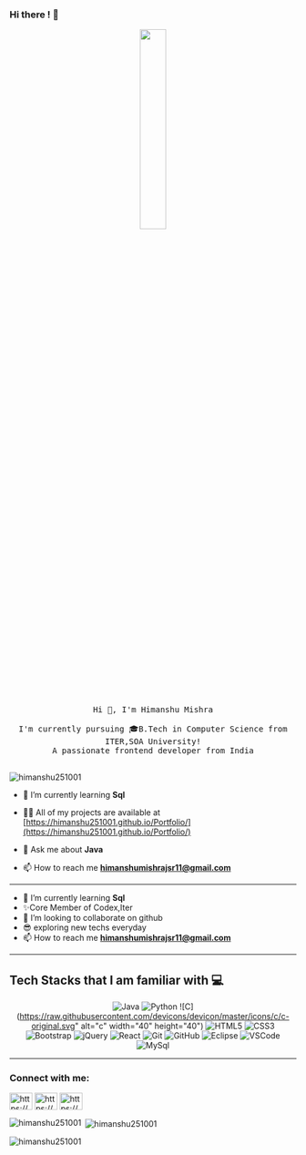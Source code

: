### Hi there ! :wave:

<p align="center">
  <img src="https://raw.githubusercontent.com/gist/abhirampai/ce94b0b8345cd969d3cf997578487cdd/raw/b2dc51d4421db9d4a5a17be817e07dc8ad1e3375/hello.gif" width="30%">
  <br><br>
  <samp>
   Hi 👋, I'm Himanshu Mishra
    <br>
    <br>
     I'm  currently pursuing 🎓B.Tech in Computer Science from ITER,SOA University!
    <br>
    A passionate frontend developer from India
    <br><br>
  </samp>
</p>

<p align="left"> <img src="https://komarev.com/ghpvc/?username=himanshu251001&label=Profile%20views&color=0e75b6&style=flat" alt="himanshu251001" /> </p>

- 🌱 I’m currently learning **Sql**

- 👨‍💻 All of my projects are available at [https://himanshu251001.github.io/Portfolio/](https://himanshu251001.github.io/Portfolio/)

- 💬 Ask me about **Java**

- 📫 How to reach me **himanshumishrajsr11@gmail.com**
<hr style="height:2px;border-width:0;color:gray;background-color:gray">

- 🌱 I’m currently learning **Sql**
- :sparkles:Core Member of Codex,Iter 
- 💞️ I’m looking to collaborate on github
- :sunglasses: exploring new techs everyday
- 📫 How to reach me **himanshumishrajsr11@gmail.com**


<hr style="height:2px;border-width:0;color:gray;background-color:gray">


## Tech Stacks that I am familiar with :computer:

<div align="center">
  
![Java](https://img.shields.io/badge/java-%23ED8B00.svg?style=for-the-badge&logo=java&logoColor=white)
![Python](https://img.shields.io/badge/python-3670A0?style=for-the-badge&logo=python&logoColor=ffdd54)
![C](https://raw.githubusercontent.com/devicons/devicon/master/icons/c/c-original.svg" alt="c" width="40" height="40")
![HTML5](https://img.shields.io/badge/html5-%23E34F26.svg?style=for-the-badge&logo=html5&logoColor=white)
![CSS3](https://img.shields.io/badge/css3-%231572B6.svg?style=for-the-badge&logo=css3&logoColor=white)
![Bootstrap](https://img.shields.io/badge/bootstrap-%23563D7C.svg?style=for-the-badge&logo=bootstrap&logoColor=white)
![jQuery](https://img.shields.io/badge/jquery-%230769AD.svg?style=for-the-badge&logo=jquery&logoColor=white)
![React](https://img.shields.io/badge/react-%2320232a.svg?style=for-the-badge&logo=react&logoColor=%2361DAFB)
![Git](https://img.shields.io/badge/git-%23F05033.svg?style=for-the-badge&logo=git&logoColor=white)
![GitHub](https://img.shields.io/badge/GitHub-100000?style=for-the-badge&logo=github&logoColor=white)
![Eclipse](https://img.shields.io/badge/Eclipse-FE7A16.svg?style=for-the-badge&logo=Eclipse&logoColor=white)
![VSCode](https://img.shields.io/badge/visual%20studio%20code-blue.svg?style=for-the-badge&logo=visual%20studio%20code)
![MySql](https://raw.githubusercontent.com/devicons/devicon/master/icons/mysql/mysql-original-wordmark.svg" )
</div>

<hr style="height:2px;border-width:0;color:gray;background-color:gray">
<h3 align="left">Connect with me:</h3>
<p align="left">
<a href="https://linkedin.com/in/https://www.linkedin.com/in/himanshumishra2041013086/" target="blank"><img align="center" src="https://raw.githubusercontent.com/rahuldkjain/github-profile-readme-generator/master/src/images/icons/Social/linked-in-alt.svg" alt="https://www.linkedin.com/in/himanshumishra2041013086/" height="30" width="40" /></a>
<a href="https://fb.com/https://www.facebook.com/profile.php?id=100006678790120" target="blank"><img align="center" src="https://raw.githubusercontent.com/rahuldkjain/github-profile-readme-generator/master/src/images/icons/Social/facebook.svg" alt="https://www.facebook.com/profile.php?id=100006678790120" height="30" width="40" /></a>
<a href="https://auth.geeksforgeeks.org/user/https://auth.geeksforgeeks.org/user/himanshumibqco" target="blank"><img align="center" src="https://raw.githubusercontent.com/rahuldkjain/github-profile-readme-generator/master/src/images/icons/Social/geeks-for-geeks.svg" alt="https://auth.geeksforgeeks.org/user/himanshumibqco" height="30" width="40" /></a>
</p>



<p><img align="left" src="https://github-readme-stats.vercel.app/api/top-langs?username=himanshu251001&show_icons=true&locale=en&layout=compact" alt="himanshu251001" /></p>

<p>&nbsp;<img align="center" src="https://github-readme-stats.vercel.app/api?username=himanshu251001&show_icons=true&locale=en" alt="himanshu251001" /></p>

<p><img align="center" src="https://github-readme-streak-stats.herokuapp.com/?user=himanshu251001&" alt="himanshu251001" /></p>


